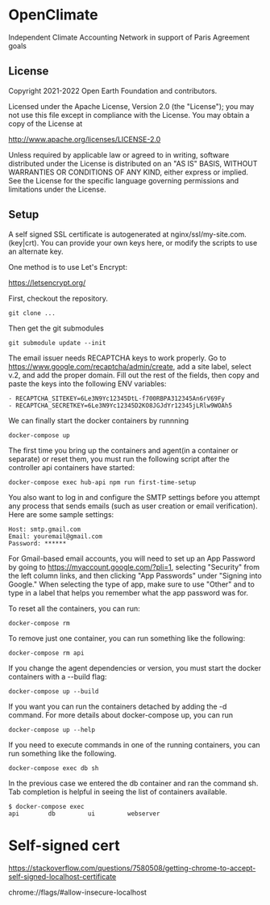 # OpenClimate

Independent Climate Accounting Network in support of Paris Agreement goals

## License


Copyright 2021-2022 Open Earth Foundation and contributors.

Licensed under the Apache License, Version 2.0 (the "License");
you may not use this file except in compliance with the License.
You may obtain a copy of the License at

http://www.apache.org/licenses/LICENSE-2.0

Unless required by applicable law or agreed to in writing, software
distributed under the License is distributed on an "AS IS" BASIS,
WITHOUT WARRANTIES OR CONDITIONS OF ANY KIND, either express or implied.
See the License for the specific language governing permissions and
limitations under the License.

## Setup

A self signed SSL certificate is autogenerated at nginx/ssl/my-site.com.(key|crt). You can provide your own keys here, or modify the scripts to use an alternate key.

One method is to use Let's Encrypt:

https://letsencrypt.org/


First, checkout the repository.

    git clone ...

Then get the git submodules

    git submodule update --init

The email issuer needs RECAPTCHA keys to work properly. Go to https://www.google.com/recaptcha/admin/create, add a site label, select v.2, and add the proper domain. Fill out the rest of the fields, then copy and paste the keys into the following ENV variables:

    - RECAPTCHA_SITEKEY=6Le3N9Yc12345DtL-f700RBPA312345An6rV69Fy
    - RECAPTCHA_SECRETKEY=6Le3N9Yc12345D2KO8JGJdYr12345jLRlw9WOAh5

We can finally start the docker containers by runnning

    docker-compose up

The first time you bring up the containers and agent(in a container or separate) or reset them, you must run the following script after the controller api containers have started:

    docker-compose exec hub-api npm run first-time-setup

You also want to log in and configure the SMTP settings before you attempt any process that sends emails (such as user creation or email verification). Here are some sample settings:

    Host: smtp.gmail.com
    Email: youremail@gmail.com
    Password: ******

For Gmail-based email accounts, you will need to set up an App Password by going to https://myaccount.google.com/?pli=1, selecting "Security" from the left column links, and then clicking "App Passwords" under "Signing into Google." When selecting the type of app, make sure to use "Other" and to type in a label that helps you remember what the app password was for.

To reset all the containers, you can run:

    docker-compose rm

To remove just one container, you can run something like the following:

    docker-compose rm api

If you change the agent dependencies or version, you must start the docker containers with a --build flag:

    docker-compose up --build

If you want you can run the containers detached by adding the -d command. For more details about docker-compose up, you can run

    docker-compose up --help

If you need to execute commands in one of the running containers, you can run something like the following.

    docker-compose exec db sh

In the previous case we entered the db container and ran the command sh. Tab completion is helpful in seeing the list of containers available.

    $ docker-compose exec
    api        db         ui         webserver

# Self-signed cert

https://stackoverflow.com/questions/7580508/getting-chrome-to-accept-self-signed-localhost-certificate

chrome://flags/#allow-insecure-localhost
